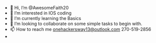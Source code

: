 - 👋 Hi, I’m @AwesomeFaith20
- 👀 I’m interested in IOS coding
- 🌱 I’m currently learning the Basics
- 💞️ I’m looking to collaborate on some simple tasks to begin with.
- 📫 How to reach me onehackersway13@outlook.com 270-519-2856 
- 
<!---
dragonflies4utoo/dragonflies4utoo is a ✨ special ✨ repository because its `README.md` (this file) appears on your GitHub profile.
You can click the Preview link to take a look at your changes.
--->
